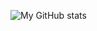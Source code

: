 ![My GitHub stats](https://github-readme-stats.vercel.app/api?username=0AnyKey0&show_icons=true&theme=vision-friendly-dark)
